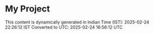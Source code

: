 # My Project

This content is dynamically generated in Indian Time (IST): 2025-02-24 22:26:12 IST
Converted to UTC: 2025-02-24 16:56:12 UTC
